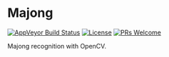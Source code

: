 # Majong
[![AppVeyor Build Status](https://img.shields.io/appveyor/ci/Lmy0217/Majong/master.svg?label=AppVeyor&logo=appveyor)](https://ci.appveyor.com/project/lmy0217/majong/branch/master) [![License](https://img.shields.io/badge/license-MIT-blue.svg)](LICENSE) [![PRs Welcome](https://img.shields.io/badge/PRs-welcome-brightgreen.svg)](https://github.com/Lmy0217/Majong/pulls)

Majong recognition with OpenCV.